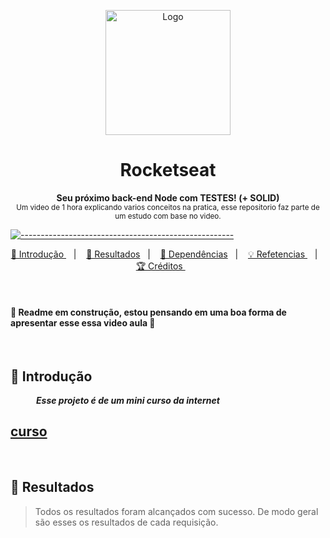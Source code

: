 <p align="center">
  <img src="https://user-images.githubusercontent.com/60453269/236557058-48a40509-14ba-4504-9488-39128825e41f.png" alt="Logo" width="200" height="200" />
</p>

<h1 align="center"> Rocketseat </h1>

<a id="Sumário"></a>

<p align="center">
  <b> Seu próximo back-end Node com TESTES! (+ SOLID) </b></br>
  <sub> Um video de 1 hora explicando varios conceitos na pratica, esse repositorio faz parte de um estudo com base no video.
  <sub>
</p>


[![-----------------------------------------------------](https://raw.githubusercontent.com/andreasbm/readme/master/assets/lines/colored.png)](#table-of-contents)

<p align="center">
  <a href="#Introdução"> 🧩 Introdução </a>&nbsp;&nbsp;&nbsp;|&nbsp;&nbsp;&nbsp;
  <a href="#Resultados"> 🚀 Resultados</a>&nbsp;&nbsp;&nbsp;|&nbsp;&nbsp;&nbsp;
  <a href="#Dependências"> 🧪 Dependências</a>&nbsp;&nbsp;&nbsp;|&nbsp;&nbsp;&nbsp;
  <a href="#Ideias">💡 Refetencias  </a>&nbsp;&nbsp;&nbsp;|&nbsp;&nbsp;&nbsp;
  <a href="#Creditos"> 🏆 Créditos </a>&nbsp;&nbsp;&nbsp;&nbsp;&nbsp;&nbsp;
</p>
 
<br/>


#### 🚧 Readme em construção, estou pensando em uma boa forma de apresentar esse essa video aula 🚧

<br/>

<a id="Introdução"></a>
## 🧩 Introdução 

  ***⠀⠀⠀⠀Esse projeto é de um mini curso da internet***
  
 ## [curso](https://www.youtube.com/watch?v=jBOLRzjEERk)

<br/>


<a id="Resultados"></a>
## 🚀 Resultados 
  > Todos os resultados foram alcançados com sucesso. De modo geral são esses os resultados de cada requisição. 



